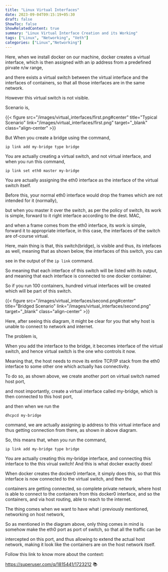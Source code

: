 ```yaml
---
title: "Linux Virtual Interfaces"
date: 2023-09-04T09:15:19+05:30
draft: false
ShowToc: false
ShowRelatedContent: true
summary: "Linux Virtual Interface Creation and its Working"
tags: ["Linux", "Networking", "Veth"]
categories: ["Linux","Networking"]
---
```


Here, when we install docker on our machine, docker creates a virtual interface, which is then assigned with an ip address from a predefined pirvate n/w range,

and there exists a virtual switch between the virtual interface and the interfaces of containers, so that all those interfaces are in the same network.

However this virtual switch is not visible.

Scenario is,

{{< figure src="/images/virtual_interfaces/first.png#center" title="Typical Scenario" link="/images/virtual_interfaces/first.png" target="_blank" class="align-center" >}}





But When you create a bridge using the command,
```shell
ip link add my-bridge type bridge
```

You are actually creating a virtual switch, and not virtual interface, 
and when you run this command,

```shell
ip link set eth0 master my-bridge
```

You are actually assigning the eth0 interface as the interface of the virtual switch itself.

Before this, your normal eth0 interface would drop the frames which are not intended for it (normally),

but when you master it over the switch, as per the policy of switch, its work is simple, forward to it right interface according to the dest. MAC,

and when a frame comes from the eth0 interface, its work is simple, forward it to appropriate interface, in this case, the interfaces of the switch are of-course
virtual.

Here, main thing is that, this switch(bridge), is visible and thus, its intefaces as well, meaning that as shown below, the interfaces of this switch, you can

see in the output of the ``` ip link ``` command.

So meaning that each interface of this switch will be listed with its output, and meaning that each interface is connected to one docker container.

So if you run 100 containers, hundred virtual interfaces will be created which will be part of this switch.

{{< figure src="/images/virtual_interfaces/second.png#center" title="Bridged Scenario" link="/images/virtual_interfaces/second.png" target="_blank" class="align-center" >}}



Here, after seeing this diagram, it might be clear for you that why host is unable to connect to network and internet.

The problem is, 

When you add the interface to the bridge, it becomes interface of the virtual switch, and hence virtual switch is the one who controls it now.

Meaning that, the host needs to move its entire TCP/IP stack from the eth0 interface to some other one which actually has connectivity.

To do so, as shown above, we create another port on virtual switch named host port, 

and most importantly, create a virtual interface called my-bridge, which is then connected to this host port,

and then when we run the 

```dhcpcd my-bridge``` 

command, we are actually assigning ip address to this virtual interface and thus getting connection from there, as shown in above diagram.

So, this means that, when you run the command,

```
ip link add my-bridge type bridge
```

You are actually creating this my-bridge interface, and connecting this interface to the this virual switch!
And this is what docker exactly does!

When docker creates the docker0 interface, it simply does this, so that this interface is now connected to the virtual switch, and then the 

containers are getting connected, so complete private network, where host is able to connect to the containers from this docker0 interface, and so the containers, and via host routing, able to reach to the internet.


The thing comes when we want to have what i previously mentioned, networking on host network, 

So as mentioned in the diagram above, only thing comes in mind is somehow make the eth0 port as port of switch, so that all the traffic can be

intercepted on this port, and thus allowing to extend the actual host network, making it look like the containers are on the host network itself.

Follow this link to know more about the context: 

https://superuser.com/q/1815441/1723212 📚






